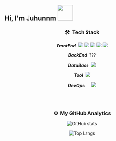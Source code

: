 <h2> Hi, I'm Juhunnm <img src="https://media.giphy.com/media/mGcNjsfWAjY5AEZNw6/giphy.gif" width="50"></h2>

<div align="center">
  
### 🛠 &nbsp;Tech Stack

***FrontEnd***&nbsp;
<img src="https://img.shields.io/badge/JavaScript-F7DF1E?style=flat-square&logo=JavaScript&logoColor=black"/>
<img src="https://img.shields.io/badge/HTML5-E34F26?style=flat-square&logo=html5&logoColor=white"/>
<img src="https://img.shields.io/badge/CSS3-1572B6?style=flat-square&logo=css3&logoColor=white"/>
<img src="https://img.shields.io/badge/React-61DAFB?style=flat-square&logo=react&logoColor=black"/>
<img src="https://img.shields.io/badge/ReactNative-61DAFB?style=flat-square&logo=react&logoColor=black"/>

***BackEnd***&nbsp;
 ???
 
***DataBase***&nbsp;
<img src="https://img.shields.io/badge/Firebase-white?style=flat-square&logo=firebase&logoColor=FFCA28"/>
<p></p>

***Tool***&nbsp;
<img src="https://img.shields.io/badge/GitHub-white?style=flat-square&logo=github&logoColor=181717"/>
<p></p>

***DevOps***&nbsp;　
<img src="https://img.shields.io/badge/github-white?style=flat-square&logo=visualstudiocode&logoColor=007ACC"/>
<p></p>

</br>
</br>

### ⚙️ &nbsp;My GitHub Analytics

![GitHub stats](https://github-readme-stats.vercel.app/api?username=juhunnm&border_radius=20&hide=contribs&show_icons=true&custom_title=My%20Github%20Stats&theme=dark)
</br>
<p></p>

![Top Langs](https://github-readme-stats.vercel.app/api/top-langs/?username=juhunnm&border_radius=20&layout=compact&theme=dark)
  
</div>
